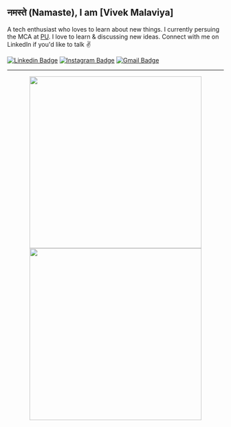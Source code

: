 ## नमस्ते (Namaste), I am [Vivek Malaviya]

A tech enthusiast who loves to learn about new things. I currently persuing the MCA at [PU](https://paruluniversity.ac.in/). I love to learn & discussing new ideas. Connect with me on LinkedIn if you'd like to talk ✌️

[![Linkedin Badge](https://img.shields.io/badge/-LinkedIn-blue?style=flat-square&logo=Linkedin&logoColor=white&link=https://www.linkedin.com/in/vivekmalaviya404/)](https://www.linkedin.com/in/vivekmalaviya404/)
[![Instagram Badge](https://img.shields.io/badge/-Instagram-e4405f?style=flat-square&logo=Instagram&logoColor=white&link=https://www.instagram.com/who_s_vivek/)](https://www.instagram.com/who_s_vivek/)
[![Gmail Badge](https://img.shields.io/badge/-Gmail-d14836?style=flat-square&logo=Gmail&logoColor=white&link=mail@malaviyavivek56@gmail.com)](mailto:mail@malaviyavivek56@gmail.com)

---

<p align="center">
  <img src="https://github-readme-stats.vercel.app/api?username=VivekMalaviya18&show_icons=true&theme=bear" width="400">
  <img src="https://github-readme-streak-stats.herokuapp.com?user=VivekMalaviya18&theme=dark&hide_border=true" width="400">
  
</p>

<!--![](https://github-readme-stats.vercel.app/api/top-langs/?username=VivekMalaviya18&theme=radical&hide_border=false&include_all_commits=false&count_private=false&layout=compact)-->

